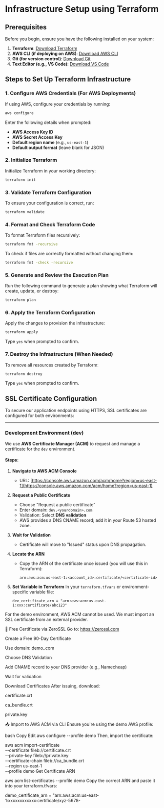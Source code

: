 # Infrastructure Setup using Terraform

## Prerequisites
Before you begin, ensure you have the following installed on your system:

1. **Terraform**: [Download Terraform](https://developer.hashicorp.com/terraform/downloads)
2. **AWS CLI (if deploying on AWS)**: [Download AWS CLI](https://aws.amazon.com/cli/)
3. **Git (for version control)**: [Download Git](https://git-scm.com/downloads)
4. **Text Editor (e.g., VS Code)**: [Download VS Code](https://code.visualstudio.com/)

## Steps to Set Up Terraform Infrastructure

### 1. Configure AWS Credentials (For AWS Deployments)
If using AWS, configure your credentials by running:
```sh
aws configure
```
Enter the following details when prompted:
- **AWS Access Key ID**
- **AWS Secret Access Key**
- **Default region name** (e.g., `us-east-1`)
- **Default output format** (leave blank for JSON)

### 2. Initialize Terraform
Initialize Terraform in your working directory:
```sh
terraform init
```

### 3. Validate Terraform Configuration
To ensure your configuration is correct, run:
```sh
terraform validate
```

### 4. Format and Check Terraform Code
To format Terraform files recursively:
```sh
terraform fmt -recursive
```
To check if files are correctly formatted without changing them:
```sh
terraform fmt -check -recursive
```

### 5. Generate and Review the Execution Plan
Run the following command to generate a plan showing what Terraform will create, update, or destroy:
```sh
terraform plan
```

### 6. Apply the Terraform Configuration
Apply the changes to provision the infrastructure:
```sh
terraform apply
```
Type `yes` when prompted to confirm.

### 7. Destroy the Infrastructure (When Needed)
To remove all resources created by Terraform:
```sh
terraform destroy
```
Type `yes` when prompted to confirm.


## SSL Certificate Configuration

To secure our application endpoints using HTTPS, SSL certificates are configured for both environments:

---

### Development Environment (dev)

We use **AWS Certificate Manager (ACM)** to request and manage a certificate for the `dev` environment.

#### Steps:

1. **Navigate to AWS ACM Console**
   - URL: [https://console.aws.amazon.com/acm/home?region=us-east-1](https://console.aws.amazon.com/acm/home?region=us-east-1)

2. **Request a Public Certificate**
   - Choose "Request a public certificate"
   - Enter domain: `dev.<yourdomain>.com`
   - Validation: Select **DNS validation**
   - AWS provides a DNS CNAME record; add it in your Route 53 hosted zone.

3. **Wait for Validation**
   - Certificate will move to "Issued" status upon DNS propagation.

4. **Locate the ARN**
   - Copy the ARN of the certificate once issued (you will use this in Terraform):
     ```
     arn:aws:acm:us-east-1:<account_id>:certificate/<certificate-id>
     ```

5. **Set Variable in Terraform**
   In your `terraform.tfvars` or environment-specific variable file:
   ```hcl
   dev_certificate_arn = "arn:aws:acm:us-east-1:xxx:certificate/abc123"

For the demo environment, AWS ACM cannot be used. We must import an SSL certificate from an external provider.

🔐 Free Certificate via ZeroSSL
Go to: https://zerossl.com

Create a Free 90-Day Certificate

Use domain: demo.<yourdomain>.com

Choose DNS Validation

Add CNAME record to your DNS provider (e.g., Namecheap)

Wait for validation

Download Certificates After issuing, download:

certificate.crt

ca_bundle.crt

private.key

📥 Import to AWS ACM via CLI
Ensure you're using the demo AWS profile:

bash
Copy
Edit
aws configure --profile demo
Then, import the certificate:

aws acm import-certificate \
  --certificate fileb://certificate.crt \
  --private-key fileb://private.key \
  --certificate-chain fileb://ca_bundle.crt \
  --region us-east-1 \
  --profile demo
Get Certificate ARN

aws acm list-certificates --profile demo
Copy the correct ARN and paste it into your terraform.tfvars:

demo_certificate_arn = "arn:aws:acm:us-east-1:xxxxxxxxxxxx:certificate/xyz-5678-